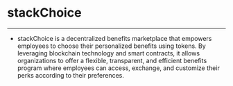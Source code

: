 # stackChoice

---

- stackChoice is a decentralized benefits marketplace that empowers employees to choose their personalized benefits using tokens. By leveraging blockchain technology and smart contracts, it allows organizations to offer a flexible, transparent, and efficient benefits program where employees can access, exchange, and customize their perks according to their preferences.
